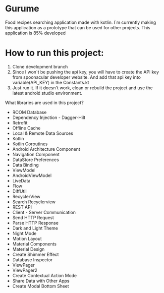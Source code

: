 # Gurume
Food recipes searching application made with kotlin. I`m currently making this application as a prototype that can be used for other projects. This application is 85% developed

# How to run this project: 
1. Clone development branch
2. Since I won`t be pushing the api key, you will have to create the API key from spoonacular developer website. And add that api key into variable(API_KEY) in the Constants.kt 
3. Just run it. If it doesn't work, clean or rebuild the project and use the latest android studio environment.  

What libraries are used in this project?

- ROOM Database
- Dependency Injection - Dagger-Hilt
- Retrofit
- Offline Cache
- Local & Remote Data Sources
- Kotlin
- Kotlin Coroutines
- Android Architecture Component
- Navigation Component
- DataStore Preferences
- Data Binding
- ViewModel
- AndroidViewModel
- LiveData
- Flow
- DiffUtil
- RecyclerView
- Search Recyclerview
- REST API
- Client - Server Communication
- Send HTTP Request
- Parse HTTP Response
- Dark and Light Theme
- Night Mode
- Motion Layout
- Material Components
- Material Design
- Create Shimmer Effect
- Database Inspector
- ViewPager
- ViewPager2
- Create Contextual Action Mode
- Share Data with Other Apps
- Create Modal Bottom Sheet
